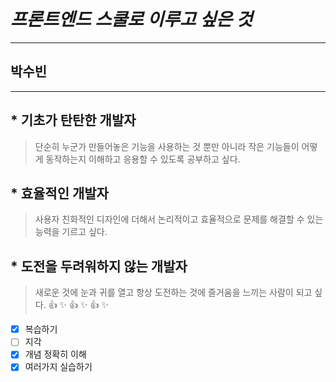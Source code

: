# **_프론트엔드 스쿨로 이루고 싶은 것_**
* * *
## <div class=pull-right> 박수빈</div>
* * *
## * 기초가 탄탄한 개발자
>단순히 누군가 만들어놓은 기능을 사용하는 것 뿐만 아니라 작은 기능들이 어떻게 동작하는지 이해하고 응용할 수 있도록 공부하고 싶다.
## * 효율적인 개발자
>사용자 친화적인 디자인에 더해서 논리적이고 효율적으로 문제를 해결할 수 있는 능력을 기르고 싶다.
## * 도전을 두려워하지 않는 개발자
>새로운 것에 눈과 귀를 열고 항상 도전하는 것에 즐거움을 느끼는 사람이 되고 싶다.
:+1: :sparkles: :+1: :sparkles: :+1: :sparkles:
-[x] 복습하기
-[ ] 지각
-[x] 개념 정확히 이해
-[x] 여러가지 실습하기
